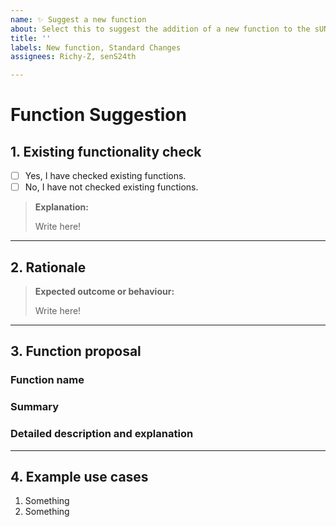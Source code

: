 ```yaml
---
name: ✨ Suggest a new function
about: Select this to suggest the addition of a new function to the sUNC standard
title: ''
labels: New function, Standard Changes
assignees: Richy-Z, senS24th

---
```

# Function Suggestion

<!-- Thank you for suggesting a new function for the sUNC standard.  
Please fill out **all** sections below as thoroughly as possible.

--- -->

## 1. Existing functionality check

<!-- Have you considered whether the functionality you are requesting can already be achieved within Luau using existing functions? -->

- [ ] Yes, I have checked existing functions.
- [ ] No, I have not checked existing functions.

<!-- 
If **yes**, please explain why any current methods are inefficient or unsatisfactory.  

For instance, is the desired functionality currently **too complex**, **inefficient**, or **inaccessible** due to requiring multiple unrelated functions?

If **no**, please alternatively check the [sUNC Documentation](https://docs.sunc.su) for potentially related functions to see if you can achieve your goal, instead of posting a new issue. -->

> **Explanation:**
>
> Write here!

---

## 2. Rationale

<!-- At the bare minimum, what would you expect from a function that aims to resolve the complexities you described above? -->

> **Expected outcome or behaviour:**
>
> Write here!

---

## 3. Function proposal

### Function name

<!-- `function_name` -->

### Summary

<!-- A short summary of what the function should do. -->

### Detailed description and explanation

<!-- Explain the function's purpose, expected behaviour, and any internal information if relevant and known. -->

---

## 4. Example use cases

<!-- Please provide one or more example scenarios where this function could be useful.  
Include not only your **specific use case**, but also any other situations where the function may benefit other users. -->

1. Something
2. Something
